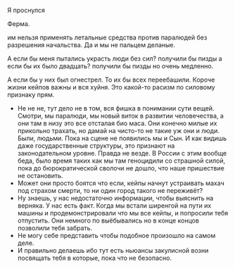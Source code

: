 Я проснулся

Ферма.

им нельзя применять летальные средства против паралюдей без разрешения начальства. Да и мы не пальцем деланые.

А если бы меня пытались украсть люди без сил?
получили бы пизды
а если бы их было двадцать?
получили бы пизды но очень медленно.

А если бы у них был огнестрел.
То их бы всех переебашили. Короче жизни кейпов важны и вся хуйня.
Это какой-то расизм по силовому признаку прям.
- Не не не, тут дело не в том, вся фишка в понимании сути вещей. Смотри, мы паралюди, мы новый виток в развитии человечества, а они там в низу это все отсталая био маса. Они конечно милые их прикольно трахать, но дамай на чисто-то не такие уж они и люди. Были, людьми. Пока на сцене не появились мы и Сын. И как видишь даже государственные структуры, это признают на законодательном уровне. Правда не везде. В России с этим вообще беда, было время таких как мы там геноцидили со страшной силой, пока до бюрократической сволочи не дошло, что наше пришествие не остановить.
- Может они просто боятся что если, кейпы начнут устраивать махач под страхом смерти, то ни один город такого не переживёт?
- Ну знаешь, у нас недостаточно информации, чтобы выяснить на верняка. У нас есть факт. Когда мы встали ширенгой на пути их машины и продемонстрировали что мы все кейпы, и попросили тебя отпустить. Они немного по выёбывались но в конце концов позволили тебя забрать.
- Не могу себе представить чтобы подобное произошло на самом деле.
- И правильно делаешь ибо тут есть ньюансы закулисной возни посвящать тебя в которые, пока что не безопасно.

